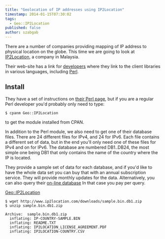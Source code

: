 ```yaml
---
title: "Geolocation of IP addresses using IP2Location"
timestamp: 2014-01-15T07:30:02
tags:
  - Geo::IP2Location
published: false
author: szabgab
---
```



There are a number of companies providing mapping of IP address to physical location on the globe.
This time we are going to look at [IP2Location](/ip2location), a company
in Malaysia.


Their web-site has a link for [developers](http://www.ip2location.com/developers) where they 
link to the client libraries in various languages, including [Perl](http://www.ip2location.com/developers/perl).


## Install

They have a set of instructions on [their Perl page](http://www.ip2location.com/developers/perl),
but if you are a regular Perl developer you'd probably only need to type:

```
$ cpanm Geo::IP2Location
```

to get the module installed from CPAN.


In addition to the Perl module, we also need to get one of their database files.
There are 24 different files for IPv4, and 24 for IPv6. Each file contains 
a different set of data, but in the end you'll only need one of these files for IPv4 and on for IPv6.
The database are numbered DB1..DB24, the most simple one being DB1 that only contains the name of the country
where the IP is located.

They provide a sample set of data for each database, and if you'd like to have the whole data set you can
buy that with an annual subscription service. They will provide monthly updates for the data.
Alternatively, you can also query their [on-line database](http://www.ip2location.com/web-service)
In that case you pay per query.


[Geo::IP2Location](https://metacpan.org/pod/Geo::IP2Location)


```
$ wget http://www.ip2location.com/downloads/sample.bin.db1.zip
$ unzip sample.bin.db1.zip

Archive:  sample.bin.db1.zip
  inflating: IP-COUNTRY-SAMPLE.BIN   
  inflating: README.TXT              
  inflating: IP2LOCATION_LICENSE_AGREEMENT.PDF  
  inflating: IP2LOCATION-COUNTRY.CSV 
```


```perl
```


